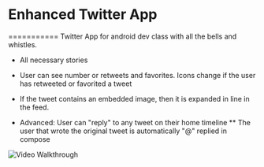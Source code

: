 # Enhanced Twitter App
===========
Twitter App for android dev class with all the bells and whistles.

* All necessary stories

* User can see number or retweets and favorites. Icons change if the user has retweeted or favorited a tweet

* If the tweet contains an embedded image, then it is expanded in line in the feed.

* Advanced: User can "reply" to any tweet on their home timeline
** The user that wrote the original tweet is automatically "@" replied in compose

![Video Walkthrough](TwitterFull.gif)

